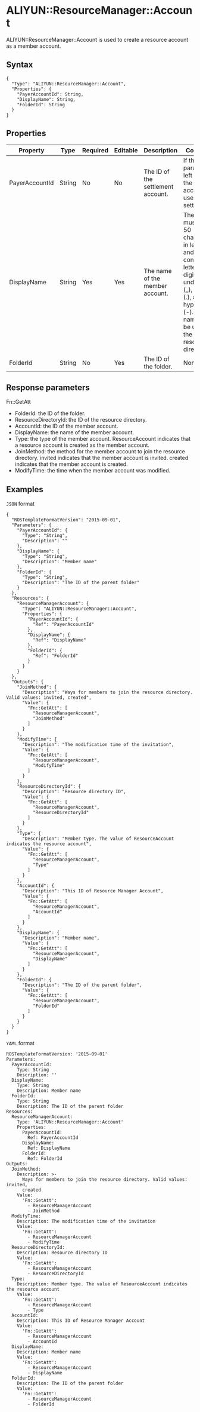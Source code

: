 # ALIYUN::ResourceManager::Account

ALIYUN::ResourceManager::Account is used to create a resource account as a member account.

## Syntax

```
{
  "Type": "ALIYUN::ResourceManager::Account",
  "Properties": {
    "PayerAccountId": String,
    "DisplayName": String,
    "FolderId": String
  }
}
```

## Properties

|Property|Type|Required|Editable|Description|Constraint|
|--------|----|--------|--------|-----------|----------|
|PayerAccountId|String|No|No|The ID of the settlement account.|If this parameter is left empty, the current account is used for settlement.|
|DisplayName|String|Yes|Yes|The name of the member account.|The name must be 2 to 50 characters in length and can contain letters, digits, underscores \(\_\), periods \(.\), and hyphens \(-\).The name must be unique in the current resource directory. |
|FolderId|String|No|Yes|The ID of the folder.|None|

## Response parameters

Fn::GetAtt

-   FolderId: the ID of the folder.
-   ResourceDirectoryId: the ID of the resource directory.
-   AccountId: the ID of the member account.
-   DisplayName: the name of the member account.
-   Type: the type of the member account. ResourceAccount indicates that a resource account is created as the member account.
-   JoinMethod: the method for the member account to join the resource directory. invited indicates that the member account is invited. created indicates that the member account is created.
-   ModifyTime: the time when the member account was modified.

## Examples

`JSON` format

```
{
  "ROSTemplateFormatVersion": "2015-09-01",
  "Parameters": {
    "PayerAccountId": {
      "Type": "String",
      "Description": ""
    },
    "DisplayName": {
      "Type": "String",
      "Description": "Member name"
    },
    "FolderId": {
      "Type": "String",
      "Description": "The ID of the parent folder"
    }
  },
  "Resources": {
    "ResourceManagerAccount": {
      "Type": "ALIYUN::ResourceManager::Account",
      "Properties": {
        "PayerAccountId": {
          "Ref": "PayerAccountId"
        },
        "DisplayName": {
          "Ref": "DisplayName"
        },
        "FolderId": {
          "Ref": "FolderId"
        }
      }
    }
  },
  "Outputs": {
    "JoinMethod": {
      "Description": "Ways for members to join the resource directory. Valid values: invited, created",
      "Value": {
        "Fn::GetAtt": [
          "ResourceManagerAccount",
          "JoinMethod"
        ]
      }
    },
    "ModifyTime": {
      "Description": "The modification time of the invitation",
      "Value": {
        "Fn::GetAtt": [
          "ResourceManagerAccount",
          "ModifyTime"
        ]
      }
    },
    "ResourceDirectoryId": {
      "Description": "Resource directory ID",
      "Value": {
        "Fn::GetAtt": [
          "ResourceManagerAccount",
          "ResourceDirectoryId"
        ]
      }
    },
    "Type": {
      "Description": "Member type. The value of ResourceAccount indicates the resource account",
      "Value": {
        "Fn::GetAtt": [
          "ResourceManagerAccount",
          "Type"
        ]
      }
    },
    "AccountId": {
      "Description": "This ID of Resource Manager Account",
      "Value": {
        "Fn::GetAtt": [
          "ResourceManagerAccount",
          "AccountId"
        ]
      }
    },
    "DisplayName": {
      "Description": "Member name",
      "Value": {
        "Fn::GetAtt": [
          "ResourceManagerAccount",
          "DisplayName"
        ]
      }
    },
    "FolderId": {
      "Description": "The ID of the parent folder",
      "Value": {
        "Fn::GetAtt": [
          "ResourceManagerAccount",
          "FolderId"
        ]
      }
    }
  }
}
```

`YAML` format

```
ROSTemplateFormatVersion: '2015-09-01'
Parameters:
  PayerAccountId:
    Type: String
    Description: ''
  DisplayName:
    Type: String
    Description: Member name
  FolderId:
    Type: String
    Description: The ID of the parent folder
Resources:
  ResourceManagerAccount:
    Type: 'ALIYUN::ResourceManager::Account'
    Properties:
      PayerAccountId:
        Ref: PayerAccountId
      DisplayName:
        Ref: DisplayName
      FolderId:
        Ref: FolderId
Outputs:
  JoinMethod:
    Description: >-
      Ways for members to join the resource directory. Valid values: invited,
      created
    Value:
      'Fn::GetAtt':
        - ResourceManagerAccount
        - JoinMethod
  ModifyTime:
    Description: The modification time of the invitation
    Value:
      'Fn::GetAtt':
        - ResourceManagerAccount
        - ModifyTime
  ResourceDirectoryId:
    Description: Resource directory ID
    Value:
      'Fn::GetAtt':
        - ResourceManagerAccount
        - ResourceDirectoryId
  Type:
    Description: Member type. The value of ResourceAccount indicates the resource account
    Value:
      'Fn::GetAtt':
        - ResourceManagerAccount
        - Type
  AccountId:
    Description: This ID of Resource Manager Account
    Value:
      'Fn::GetAtt':
        - ResourceManagerAccount
        - AccountId
  DisplayName:
    Description: Member name
    Value:
      'Fn::GetAtt':
        - ResourceManagerAccount
        - DisplayName
  FolderId:
    Description: The ID of the parent folder
    Value:
      'Fn::GetAtt':
        - ResourceManagerAccount
        - FolderId
```


